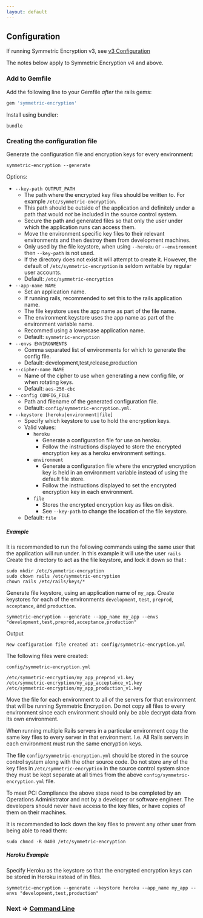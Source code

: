 ```yaml
---
layout: default
---
```


## Configuration

If running Symmetric Encryption v3, see [v3 Configuration](v3_configuration.html)

The notes below apply to Symmetric Encryption v4 and above.

### Add to Gemfile

Add the following line to your Gemfile _after_ the rails gems:

~~~ruby
gem 'symmetric-encryption'
~~~

Install using bundler:

    bundle

### Creating the configuration file

Generate the configuration file and encryption keys for every environment:

    symmetric-encryption --generate 
    
Options:
* `--key-path OUTPUT_PATH`
    * The path where the encrypted key files should be written to.
      For example `/etc/symmetric-encryption`.
    * This path should be outside of the application and definitely under a 
      path that would _not_ be included in the source control system.
    * Secure the path and generated files so that only the user under which the
      application runs can access them.
    * Move the environment specific key files to their relevant environments
      and then destroy them from development machines.
    * Only used by the file keystore, when using `--heroku` or `--environment` then `--key-path` is not used.
    * If the directory does not exist it will attempt to create it. However, the default of `/etc/symmetric-encryption` 
      is seldom writable by regular user accounts.
    * Default: `/etc/symmetric-encryption`
* `--app-name NAME`
    * Set an application name. 
    * If running rails, recommended to set this to the rails application name.
    * The file keystore uses the app name as part of the file name.
    * The environment keystore uses the app name as part of the environment variable name.
    * Recommed using a lowercase application name.
    * Default: `symmetric-encryption`
* `--envs ENVIRONMENTS`
    * Comma separated list of environments for which to generate the config file. 
    * Default: development,test,release,production
* `--cipher-name NAME`
    * Name of the cipher to use when generating a new config file, or when rotating keys. 
    * Default: `aes-256-cbc` 
* `--config CONFIG_FILE`
    * Path and filename of the generated configuration file.
    * Default: `config/symmetric-encryption.yml`.
* `--keystore [heroku|environment|file]`
    * Specify which keystore to use to hold the encryption keys.
    * Valid values:
        * `heroku`
            * Generate a configuration file for use on heroku.
            * Follow the instructions displayed to store the encrypted encryption key
              as a heroku environment settings.
        * `environment`
            * Generate a configuration file where the encrypted encryption key is held in an environment variable
              instead of using the default file store.
            * Follow the instructions displayed to set the encrypted encryption key in each environment.
        * `file`
            * Stores the encrypted encryption key as files on disk. 
            * See `--key-path` to change the location of the file keystore.
    * Default: `file`

##### Example

It is recommended to run the following commands using the same user that the application will run under. In this
example it will use the user `rails`
Create the directory to act as the file keystore, and lock it down so that :

~~~
sudo mkdir /etc/symmetric-encryption
sudo chown rails /etc/symmetric-encryption
chown rails /etc/rails/keys/*
~~~

Generate file keystore, using an application name of `my_app`. Create keystores for each of the environments 
`development`, `test`, `preprod`, `acceptance`, and `production`.

    symmetric-encryption --generate --app_name my_app --envs "development,test,preprod,acceptance,production"
    
Output

    New configuration file created at: config/symmetric-encryption.yml

The following files were created:

~~~
config/symmetric-encryption.yml

/etc/symmetric-encryption/my_app_preprod_v1.key
/etc/symmetric-encryption/my_app_acceptance_v1.key
/etc/symmetric-encryption/my_app_production_v1.key
~~~

Move the file for each environment to all of the servers for that environment that will be running Symmetric Encryption.
Do not copy all files to every environment since each environment should only be able decrypt data from its own environment.

When running multiple Rails servers in a particular environment copy the same key files to every server in that environment. 
I.e. All Rails servers in each environment must run the same encryption keys.

The file `config/symmetric-encryption.yml` should be stored in the source control system along with the other source code.
Do not store any of the key files in `/etc/symmetric-encryption` in the source control system since they must be kept separate
at all times from the above `config/symmetric-encryption.yml` file.

To meet PCI Compliance the above steps need to be completed by an Operations Administrator and not by a developer
or software engineer. The developers should never have access to the key files, or have copies of them on their machines.

It is recommended to lock down the key files to prevent any other user from being able to read them:
~~~
sudo chmod -R 0400 /etc/symmetric-encryption
~~~
  
##### Heroku Example

Specify Heroku as the keystore so that the encrypted encryption keys can be stored in Heroku instead of in files.

    symmetric-encryption --generate --keystore heroku --app_name my_app --envs "development,test,production"

### Next => [Command Line](cli.html)
